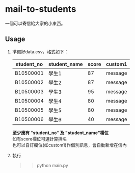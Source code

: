# mail-to-students
一個可以寄信給大家的小東西。

## Usage
1. 準備好data.csv，格式如下：
   
    | student_no | student_name | score | custom1 |
    | ---------- | ------------ | ----- | ------- |
    | B10500001  | 學生1        | 87    | message |
    | B10500002  | 學生2        | 87    | message |
    | B10500003  | 學生3        | 95    | message |
    | B10500004  | 學生4        | 80    | message |
    | B10500005  | 學生5        | 80    | message |
    | B10500006  | 學生6        | 40    | message |

    **至少應有 "student_no" 及 "student_name"欄位**  
    如有score欄位可選計算排名  
    也可以自訂欄位(如custom1)作個別訊息，會自動新增在信內
2. 執行
    >> python main.py